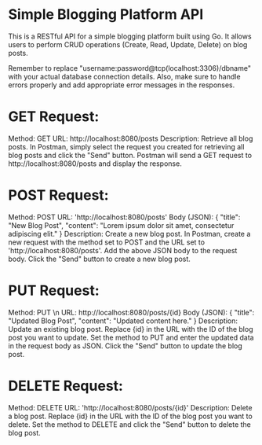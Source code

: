 # Simple Blogging Platform API
This is a RESTful API for a simple blogging platform built using Go. It allows users to perform CRUD operations (Create, Read, Update, Delete) on blog posts.

Remember to replace "username:password@tcp(localhost:3306)/dbname" with your actual database connection details. Also, make sure to handle errors properly and add appropriate error messages in the responses.

# GET Request:
Method: GET
URL: http://localhost:8080/posts
Description: Retrieve all blog posts.
In Postman, simply select the request you created for retrieving all blog posts and click the "Send" button. Postman will send a GET request to http://localhost:8080/posts and display the response.

# POST Request:
Method: POST
URL: 'http://localhost:8080/posts'
Body (JSON):
  {
    "title": "New Blog Post",
    "content": "Lorem ipsum dolor sit amet, consectetur adipiscing elit."
  }
Description: Create a new blog post.
In Postman, create a new request with the method set to POST and the URL set to 'http://localhost:8080/posts'. Add the above JSON body to the request body. Click the "Send" button to create a new blog post.

# PUT Request:
Method: PUT \n
URL: http://localhost:8080/posts/{id}
Body (JSON):
  {
    "title": "Updated Blog Post",
    "content": "Updated content here."
  }
Description: Update an existing blog post.
Replace {id} in the URL with the ID of the blog post you want to update. Set the method to PUT and enter the updated data in the request body as JSON. Click the "Send" button to update the blog post.

# DELETE Request:
Method: DELETE
URL: 'http://localhost:8080/posts/{id}'
Description: Delete a blog post.
Replace {id} in the URL with the ID of the blog post you want to delete. Set the method to DELETE and click the "Send" button to delete the blog post.
